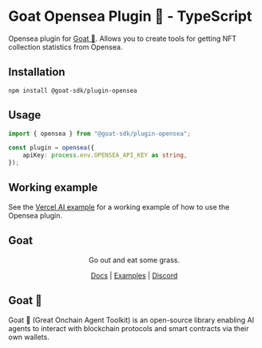 # Goat Opensea Plugin 🐐 - TypeScript

Opensea plugin for [Goat 🐐](https://ohmygoat.dev). Allows you to create tools for getting NFT collection statistics from Opensea.

## Installation
```
npm install @goat-sdk/plugin-opensea
```

## Usage

```typescript
import { opensea } from "@goat-sdk/plugin-opensea";

const plugin = opensea({
    apiKey: process.env.OPENSEA_API_KEY as string,
});
```

## Working example

See the [Vercel AI example](https://github.com/goat-sdk/goat/tree/main/typescript/examples/vercel-ai/opensea) for a working example of how to use the Opensea plugin.

## Goat

<div align="center">
Go out and eat some grass.

[Docs](https://ohmygoat.dev) | [Examples](https://github.com/goat-sdk/goat/tree/main/typescript/examples) | [Discord](https://discord.gg/2F8zTVnnFz)</div>

## Goat 🐐
Goat 🐐 (Great Onchain Agent Toolkit) is an open-source library enabling AI agents to interact with blockchain protocols and smart contracts via their own wallets.
